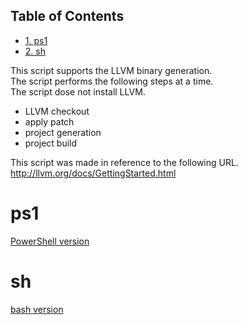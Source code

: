 <div id="table-of-contents">
<h2>Table of Contents</h2>
<div id="text-table-of-contents">
<ul>
<li><a href="#sec-1">1. ps1</a></li>
<li><a href="#sec-2">2. sh</a></li>
</ul>
</div>
</div>


This script supports the LLVM binary generation.  
The script performs the following steps at a time.  
The script dose not install LLVM.  

-   LLVM checkout
-   apply patch
-   project generation
-   project build

This script was made in reference to the following URL.  
<http://llvm.org/docs/GettingStarted.html>  

# ps1<a id="sec-1" name="sec-1"></a>

[PowerShell version](./ps1/readme.md)  

# sh<a id="sec-2" name="sec-2"></a>

[bash version](./sh/readme.md)
